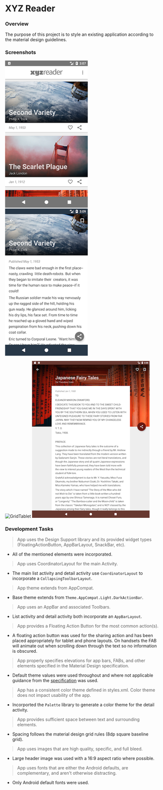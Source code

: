 # XYZ Reader

### Overview

The purpose of this project is to style an existing application according to the material design guidelines. 

### Screenshots

![GridPhone](screenshots/n5_list_port.png?raw=true) ![DetailPhone](screenshots/n5_detail_port.png?raw=true)

![GridTablet](screenshots/n9_list_port.png?raw=true) ![DetailTablet](screenshots/n9_detail_port.png?raw=true)

### Development Tasks

> App uses the Design Support library and its provided widget types (FloatingActionButton, AppBarLayout, SnackBar, etc).

+ All of the mentioned elements were incorporated. 

> App uses CoordinatorLayout for the main Activity.

+ The main list activity and detail activity use `CoordinatorLayout` to incorporate a `CollapsingToolbarLayout`.

> App theme extends from AppCompat.

+ Base theme extends from `Theme.AppCompat.Light.DarkActionBar`.

> App uses an AppBar and associated Toolbars.

+ List activity and detail activity both incorporate an `AppBarLayout`.

> App provides a Floating Action Button for the most common action(s).

+ A floating action button was used for the sharing action and has been placed appropriately for tablet and phone layouts. On handsets the FAB will animate out when scrolling down through the text so no information is obscured.

> App properly specifies elevations for app bars, FABs, and other elements specified in the Material Design specification.

+ Default theme values were used throughout and where not applicable guidance from the [specification](https://material.io/guidelines/material-design/elevation-shadows.html#elevation-shadows-elevation-android) was used.

> App has a consistent color theme defined in styles.xml. Color theme does not impact usability of the app.

+ Incorported the `Palette` library to generate a color theme for the detail activity.  

> App provides sufficient space between text and surrounding elements.

+ Spacing follows the material design grid rules (8dp square baseline grid). 

> App uses images that are high quality, specific, and full bleed.

+ Large header image was used with a 16:9 aspect ratio where possible. 

> App uses fonts that are either the Android defaults, are complementary, and aren't otherwise distracting.

+ Only Android default fonts were used. 